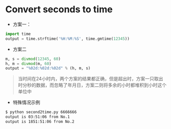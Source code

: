 # Convert seconds to time

- 方案一：
```python
import time
output = time.strftime('%H:%M:%S', time.gmtime(12345))
```

- 方案二
```python
m, s = divmod(12345, 60)
h, m = divmod(m, 60)
output = "%02d:%02d:%02d" % (h, m, s)
```

> 当时间在24小时内，两个方案的结果都正确，但是超出时，方案一只取出时分秒的数据，而忽略了年月日，方案二则将多余的小时都堆积到小时这个单位中

- 特殊情况示例
```bash
$ python second2time.py 6666666
output is 03:51:06 from No.1
output is 1851:51:06 from No.2
```